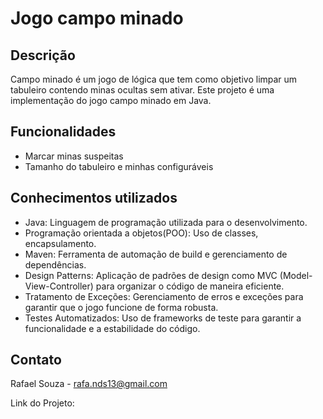# Jogo campo minado
## Descrição
Campo minado é um jogo de lógica que tem como objetivo limpar um
tabuleiro contendo minas ocultas sem ativar. Este projeto é uma
implementação do jogo campo minado em Java.

## Funcionalidades
- Marcar minas suspeitas
- Tamanho do tabuleiro e minhas configuráveis

## Conhecimentos utilizados 
- Java: Linguagem de programação utilizada para o desenvolvimento.
- Programação orientada a objetos(POO): Uso de classes, encapsulamento.
- Maven:  Ferramenta de automação de build e gerenciamento de dependências.
- Design Patterns: Aplicação de padrões de design como MVC (Model-View-Controller) para organizar o código de maneira eficiente.
- Tratamento de Exceções: Gerenciamento de erros e exceções para garantir que o jogo funcione de forma robusta.
- Testes Automatizados: Uso de frameworks de teste para garantir a funcionalidade e a estabilidade do código.
## Contato
Rafael Souza - rafa.nds13@gmail.com

Link do Projeto: